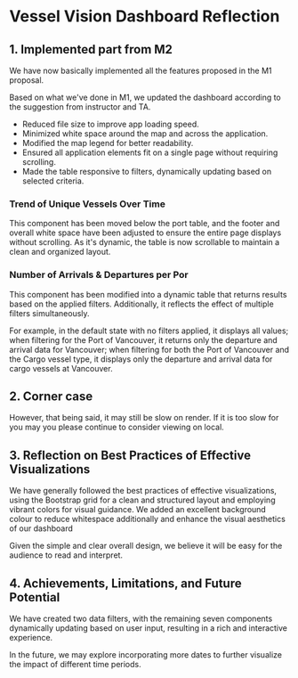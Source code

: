 # Vessel Vision Dashboard Reflection

## **1. Implemented part from M2**

We have now basically implemented all the features proposed in the M1 proposal.

Based on what we've done in M1, we updated the dashboard according to the suggestion from instructor and TA.

- Reduced file size to improve app loading speed.
- Minimized white space around the map and across the application.
- Modified the map legend for better readability.
- Ensured all application elements fit on a single page without requiring scrolling.
- Made the table responsive to filters, dynamically updating based on selected criteria.

### Trend of Unique Vessels Over Time

This component has been moved below the port table, and the footer and overall white space have been adjusted to ensure the entire page displays without scrolling. As it's dynamic, the table is now scrollable to maintain a clean and organized layout.

### Number of Arrivals & Departures per Por

This component has been modified into a dynamic table that returns results based on the applied filters. Additionally, it reflects the effect of multiple filters simultaneously. 

For example, in the default state with no filters applied, it displays all values; when filtering for the Port of Vancouver, it returns only the departure and arrival data for Vancouver; when filtering for both the Port of Vancouver and the Cargo vessel type, it displays only the departure and arrival data for cargo vessels at Vancouver.

## **2. Corner case**

However, that being said, it may still be slow on render. If it is too slow for you may you please continue to consider viewing on local.

## **3. Reflection on Best Practices of Effective Visualizations**

We have generally followed the best practices of effective visualizations, using the Bootstrap grid for a clean and structured layout and employing vibrant colors for visual guidance. We added an excellent background colour to reduce whitespace additionally and enhance the visual aesthetics of our dashboard

Given the simple and clear overall design, we believe it will be easy for the audience to read and interpret.

## **4. Achievements, Limitations, and Future Potential**

We have created two data filters, with the remaining seven components dynamically updating based on user input, resulting in a rich and interactive experience. 

In the future, we may explore incorporating more dates to further visualize the impact of different time periods.
